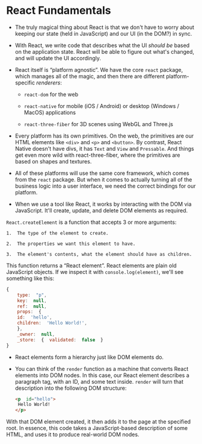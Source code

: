 # React Fundamentals

- The truly magical thing about React is that we don't have to worry about keeping our state (held in JavaScript) and our UI (in the  DOM?) in sync.

- With React, we write code that describes what the UI  _should be_  based on the application state. React will be able to figure out what's changed, and will update the UI accordingly.

- React itself is “platform agnostic”. We have the core  `react`  package, which manages all of the magic, and then there are different platform-specific  _renderers_:

	-   `react-dom`  for the web
	    
	-   `react-native`  for mobile (iOS / Android) or desktop (Windows / MacOS) applications
	    
	-   `react-three-fiber`  for 3D scenes using WebGL and Three.js
	    
- Every platform has its own primitives. On the web, the primitives are our HTML elements like  `<div>`  and  `<p>`  and  `<button>`. By contrast, React Native doesn't have divs, it has  `Text`  and  `View`  and  `Pressable`. And things get even more wild with react-three-fiber, where the primitives are based on shapes and textures.

- All of these platforms will use the same core framework, which comes from the `react` package. But when it comes to actually turning all of the business logic into a user interface, we need the correct bindings for our platform.

- When we use a tool like React, it works by interacting with the DOM via JavaScript. It'll create, update, and delete DOM elements as required.

`React.createElement`  is a function that accepts 3 or more arguments:

	1.  The type of the element to create.

	2.  The properties we want this element to have.

	3.  The element's contents, what the element should have as children.

This function returns a “React element”.  React elements are plain old JavaScript objects. If we inspect it with  `console.log(element)`, we'll see something like this:

```js
{	
	type:  "p",
	key:  null,
	ref:  null,
	props:  {
	id:  'hello',
	children:  'Hello World!',
	},
	_owner:  null,
	_store:  {  validated:  false  }
}
```

- React elements form a hierarchy just like DOM elements do.

- You can think of the  `render`  function as a machine that converts React elements into DOM nodes. In this case, our React element describes a paragraph tag, with an ID, and some text inside.  `render`  will turn that description into the following DOM structure:
	```html
	<p  id="hello">
	 Hello World!
	</p>
	```

With that DOM element created, it then adds it to the page at the specified root. In essence, this code takes a JavaScript-based description of some HTML, and uses it to produce real-world DOM nodes.
